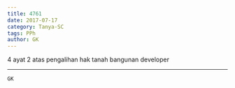 ```yaml
---
title: 4761
date: 2017-07-17
category: Tanya-SC
tags: PPh
author: GK
---
```


4 ayat 2 atas pengalihan hak tanah bangunan developer

---



`GK`
